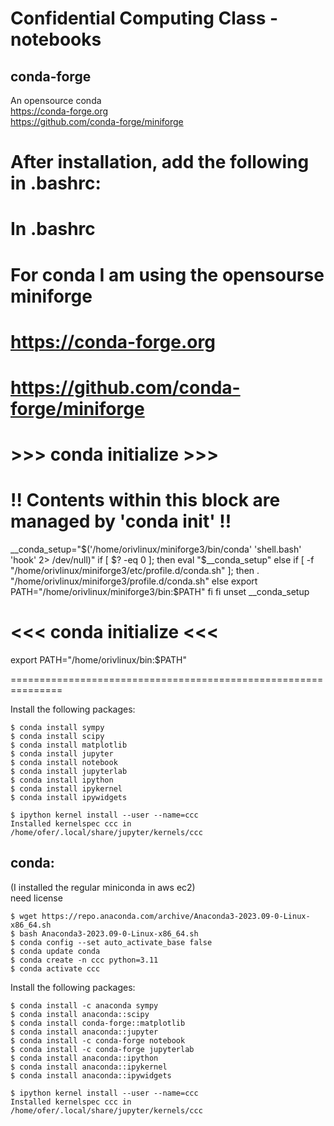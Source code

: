 # Confidential Computing Class - notebooks

## conda-forge
An opensource conda           
https://conda-forge.org       
https://github.com/conda-forge/miniforge           

After installation, add the following in .bashrc:              
===============================================================
In .bashrc
==========

# For conda I am using the opensourse miniforge
# https://conda-forge.org
# https://github.com/conda-forge/miniforge

# >>> conda initialize >>>
# !! Contents within this block are managed by 'conda init' !!
__conda_setup="$('/home/orivlinux/miniforge3/bin/conda' 'shell.bash' 'hook' 2> /dev/null)"
if [ $? -eq 0 ]; then
    eval "$__conda_setup"
else
    if [ -f "/home/orivlinux/miniforge3/etc/profile.d/conda.sh" ]; then
        . "/home/orivlinux/miniforge3/profile.d/conda.sh"
    else
        export PATH="/home/orivlinux/miniforge3/bin:$PATH"
    fi
fi
unset __conda_setup
# <<< conda initialize <<<

export PATH="/home/orivlinux/bin:$PATH"

===============================================================

Install the following packages:     

    $ conda install sympy
    $ conda install scipy
    $ conda install matplotlib
    $ conda install jupyter
    $ conda install notebook
    $ conda install jupyterlab
    $ conda install ipython
    $ conda install ipykernel
    $ conda install ipywidgets        
    
    $ ipython kernel install --user --name=ccc
    Installed kernelspec ccc in /home/ofer/.local/share/jupyter/kernels/ccc

## conda:
(I installed the regular miniconda in aws ec2)    
need license           

    $ wget https://repo.anaconda.com/archive/Anaconda3-2023.09-0-Linux-x86_64.sh
    $ bash Anaconda3-2023.09-0-Linux-x86_64.sh 
    $ conda config --set auto_activate_base false
    $ conda update conda
    $ conda create -n ccc python=3.11
    $ conda activate ccc

Install the following packages:   

    $ conda install -c anaconda sympy
    $ conda install anaconda::scipy
    $ conda install conda-forge::matplotlib
    $ conda install anaconda::jupyter
    $ conda install -c conda-forge notebook
    $ conda install -c conda-forge jupyterlab
    $ conda install anaconda::ipython
    $ conda install anaconda::ipykernel
    $ conda install anaconda::ipywidgets

    $ ipython kernel install --user --name=ccc
    Installed kernelspec ccc in /home/ofer/.local/share/jupyter/kernels/ccc

